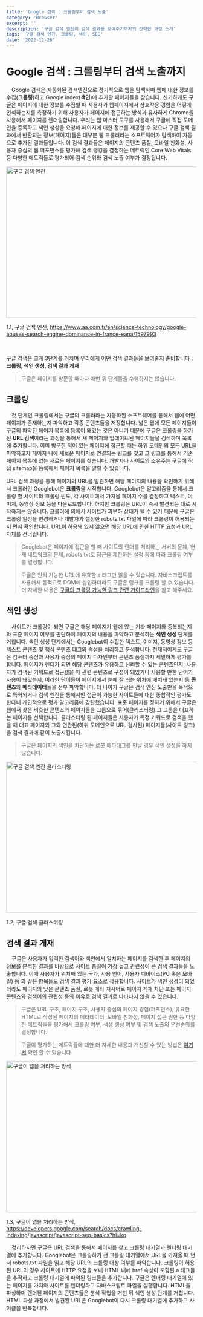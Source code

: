 ```yaml
---
title: 'Google 검색 : 크롤링부터 검색 노출'
category: 'Browser'
excerpt: ''
description: '구글 검색 엔진이 검색 결과를 보여주기까지의 간략한 과정 소개'
tags: '구글 검색 엔진, 크롤링, 색인, SEO'
date: '2022-12-26'
---
```


# Google 검색 : 크롤링부터 검색 노출까지

&emsp;Google 검색은 자동화된 검색엔진으로 정기적으로 웹을 탐색하며 웹에 대한 정보를 수집(**크롤링**)하고 Google index(**색인**)에 추가할 페이지들을 찾습니다. 신기하게도 구글은 페이지에 대한 정보를 수집할 때 사용자가 웹페이지에서 상호작용 경험을 어떻게 인식하는지를 측정하기 위해 사용자가 페이지에 접근하는 방식과 유사하게 Chrome을 사용해서 페이지를 렌더링합니다. 우리는 웹 마스터 도구를 사용해서 구글에 직접 도메인을 등록하고 색인 생성을 요청해 페이지에 대한 정보를 제공할 수 있으나 구글 검색 결과에서 반환되는 정보(페이지)들은 대부분 웹 크롤러라는 소프트웨어가 탐색하여 자동으로 추가된 결과들입니다. 이 검색 결과들은 페이지의 콘텐츠 품질, 모바일 친화성, 사용자 중심의 웹 퍼포먼스를 평가해 검색 랭킹을 결정하는 메트릭인 Core Web Vitals 등 다양한 메트릭들로 평가되어 검색 순위와 검색 노출 여부가 결정됩니다.

<img src='/assets/markdown-image/Browser-core-web-vitals/core-web-vitals-google-search-engine.jpeg' alt='구글 검색 엔진' width='550' height='400'>

<span>1.1, 구글 검색 엔진, https://www.aa.com.tr/en/science-technology/google-abuses-search-engine-dominance-in-france-eana/1597993</span>

</br>

구글 검색은 크게 3단계를 거치며 우리에게 어떤 검색 결과들을 보여줄지 준비합니다 : **크롤링, 색인 생성, 검색 결과 게재**

> 구글은 페이지를 방문할 때마다 매번 위 단계들을 수행하지는 않습니다.

## 크롤링

&emsp;첫 단계인 크롤링에서는 구글의 크롤러라는 자동화된 소프트웨어를 통해서 웹에 어떤 페이지가 존재하는지 파악하고 각종 콘텐츠들을 저장합니다. 넓은 웹에 모든 페이지들이 구글의 파악된 페이지 목록에 등록이 돼있는 것은 아니기 때문에 구글은 크롤링을 하기 전 **URL 검색**이라는 과정을 통해서 새 페이지와 업데이트된 페이지들을 검색하며 목록에 추가합니다. 이미 방문한 적이 있는 페이지에 접근할 때는 하위 도메인의 모든 URL을 파악하고자 페이지 내에 새로운 페이지로 연결되는 링크를 찾고 그 링크를 통해서 기존 페이지 목록에 없는 새로운 페이지를 찾습니다. 개발자나 사이트의 소유주는 구글에 직접 sitemap을 등록해서 페이지 목록을 알릴 수 있습니다.

URL 검색 과정을 통해 페이지의 URL을 발견하면 해당 페이지의 내용을 확인하기 위해서 크롤러인 Googlebot은 **크롤링**을 시작합니다. Googlebot은 알고리즘을 통해서 크롤링 할 사이트와 크롤링 빈도, 각 사이트에서 가져올 페이지 수를 결정하고 텍스트, 이미지, 동영상 정보 등을 다운로드합니다. 하지만 크롤링은 URL이 즉시 발견되는 대로 시작하지는 않습니다. 크롤러에 의해서 사이트가 과부하 상태가 될 수 있기 때문에 구글은 크롤링 일정을 변경하거나 개발자가 설정한 robots.txt 파일에 따라 크롤링이 허용되는지 먼저 확인합니다. URL이 허용돼 있지 않으면 해당 URL에 관한 HTTP 요청과 URL 자체를 건너뜁니다.

> Googlebot은 페이지에 접근을 할 때 사이트의 렌더를 처리하는 서버의 문제, 현재 네트워크의 문제, robots.txt로 접근을 제한하는 설정 등에 따라 크롤링 여부를 결정합니다.
>
> 구글은 인식 가능한 URL에 유효한 a 태그만 읽을 수 있습니다. 자바스크립트를 사용해서 동적으로 DOM에 삽입하더라도 구글은 링크를 크롤링 할 수 있습니다. 더 자세한 내용은 <a href="https://developers.google.com/search/docs/crawling-indexing/links-crawlable?hl=ko" target="_blank">구글의 크롤링 가능한 링크 관련 가이드라인</a>을 참고 해주세요.

## 색인 생성

&emsp;사이트가 크롤링이 되면 구글은 해당 페이지가 웹에 있는 기타 페이지와 중복되는지와 표준 페이지 여부를 판단하여 페이지의 내용을 파악하고 분석하는 **색인 생성** 단계를 거칩니다. 색인 생성 단계에서는 Googlebot이 수집한 텍스트, 이미지, 동영상 정보 등 텍스트 콘텐츠 및 핵심 콘텐츠 태그와 속성을 처리하고 분석합니다. 천재적이게도 구글은 컴퓨터 중심과 사용자 중심의 페이지 디자인부터 콘텐츠 품질까지 세밀하게 평가를 합니다. 페이지가 렌더가 되면 해당 콘텐츠가 유용하고 신뢰할 수 있는 콘텐츠인지, 사용자가 검색된 키워드로 접근했을 때 관련 콘텐츠로 구성이 돼있거나 사용할 만한 단어가 사용이 돼있는지, 이러한 단어들이 페이지에서 눈에 잘 띄는 위치에 배치돼 있는지 등 **콘텐츠**와 **메타데이터**들을 전부 파악합니다. 더 나아가 구글은 검색 엔진 노출만을 목적으로 특화되거나 검색 엔진을 통해서만 접근이 가능한 사이트들에 대한 종합적인 평가도 한다니 개인적으로 평가 알고리즘에 감탄했습니다. 표준 페이지를 정하기 위해서 구글은 웹에서 찾은 비슷한 콘텐츠의 페이지들을 그룹으로 묶어(클러스터링) 그 그룹을 대표하는 페이지를 선택합니다. 클러스터링 된 페이지들은 사용자가 특정 키워드로 검색을 했을 때 대표 페이지와 그와 연관된(하위 도메인으로 URL 검사된) 페이지들(사이트 링크)을 검색 결과에 같이 노출시킵니다.

> 구글은 페이지의 색인을 차단하는 로봇 메타태그를 만날 경우 색인 생성을 하지 않습니다.

<img src="/assets/markdown-image/Browser-core-web-vitals/clustering.png" alt="구글 검색 엔진 클러스터링" width='550' height='400'>

<span>1.2, 구글 검색 클러스터링</span>

## 검색 결과 게재

&emsp;구글은 사용자가 입력한 검색어와 색인에서 일치하는 페이지를 검색한 후 페이지의 정보를 분석한 결과를 바탕으로 사이트 품질이 가장 높고 관련성이 큰 검색 결과들을 노출합니다. 이때 사용자가 위치해 있는 국가, 사용 언어, 사용자 디바이스(PC 혹은 모바일) 등 과 같은 항목들도 검색 결과 평가 요소로 작용합니다. 사이트가 색인 생성이 되었더라도 페이지의 낮은 콘텐츠 품질, 로봇 메타 지시어로 페이지 게재 차단 또는 페이지 콘텐츠와 검색어의 관련성 등의 이유로 검색 결과로 나타나지 않을 수 있습니다.

> 구글은 URL 구조, 페이지 구조, 사용자 중심의 페이지 경험(퍼포먼스), 유요한 HTML로 작성된 페이지의 메타데이터, 모바일 친화성, 페이지 접근 권한 등 다양한 메트릭들을 평가해서 크롤링 여부, 색생 생성 여부 및 검색 노출의 우선순위를 결정합니다.
>
> 구글이 평가하는 메트릭들에 대한 더 자세한 내용과 개선할 수 있는 방법은 <a href="https://developers.google.com/search/docs/essentials?hl=ko" target=”_blank”>여기서</a> 확인 할 수 있습니다.

<img src="/assets/markdown-image/Browser-core-web-vitals/core-web-vitals-2.png" alt="구글이 앱을 처리하는 방식" width='550' height='400'>

<span>1.3, 구글이 앱을 처리하는 방식, https://developers.google.com/search/docs/crawling-indexing/javascript/javascript-seo-basics?hl=ko</span>

&emsp;정리하자면 구글은 URL 검색을 통해서 페이지를 찾고 크롤링 대기열과 렌더링 대기열에 추가합니다. Googlebot은 크롤링하기 전 크롤링 대기열에서 URL을 가져올 때 먼저 robots.txt 파일을 읽고 해당 URL의 크롤링 대상 여부를 파악합니다. 크롤링이 허용된 URL의 경우 사이트에 HTTP 요청을 보내 HTML 내에 href 속성이 포함된 a 태그들을 추적하고 크롤링 대기열에 파악된 링크들을 추가합니다. 구글은 렌더링 대기열에 있는 페이지를 가져와 사이트를 렌더링하고 자바스크립트 파일을 실행합니다. HTML을 파싱하며 렌더된 페이지의 콘텐츠들은 분석 작업을 거친 뒤 색인 생성 단계를 거칩니다. HTML 파싱 과정에서 발견된 URL은 Googlebot이 다시 크롤링 대기열에 추가하고 사이클을 반복합니다.